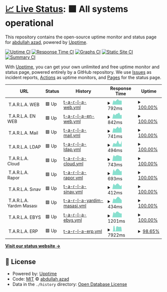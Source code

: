 # [📈 Live Status](https://hermesthecat.github.io/hermes-uptime): <!--live status--> **🟩 All systems operational**

This repository contains the open-source uptime monitor and status page for [abdullah azad](http://abdullahgok.com.tr), powered by [Upptime](https://github.com/upptime/upptime).

[![Uptime CI](https://github.com/hermesthecat/hermes-uptime/workflows/Uptime%20CI/badge.svg)](https://github.com/hermesthecat/hermes-uptime/actions?query=workflow%3A%22Uptime+CI%22)
[![Response Time CI](https://github.com/hermesthecat/hermes-uptime/workflows/Response%20Time%20CI/badge.svg)](https://github.com/hermesthecat/hermes-uptime/actions?query=workflow%3A%22Response+Time+CI%22)
[![Graphs CI](https://github.com/hermesthecat/hermes-uptime/workflows/Graphs%20CI/badge.svg)](https://github.com/hermesthecat/hermes-uptime/actions?query=workflow%3A%22Graphs+CI%22)
[![Static Site CI](https://github.com/hermesthecat/hermes-uptime/workflows/Static%20Site%20CI/badge.svg)](https://github.com/hermesthecat/hermes-uptime/actions?query=workflow%3A%22Static+Site+CI%22)
[![Summary CI](https://github.com/hermesthecat/hermes-uptime/workflows/Summary%20CI/badge.svg)](https://github.com/hermesthecat/hermes-uptime/actions?query=workflow%3A%22Summary+CI%22)

With [Upptime](https://upptime.js.org), you can get your own unlimited and free uptime monitor and status page, powered entirely by a GitHub repository. We use [Issues](https://github.com/hermesthecat/hermes-uptime/issues) as incident reports, [Actions](https://github.com/hermesthecat/hermes-uptime/actions) as uptime monitors, and [Pages](https://hermesthecat.github.io/hermes-uptime) for the status page.

<!--start: status pages-->
<!-- This summary is generated by Upptime (https://github.com/upptime/upptime) -->
<!-- Do not edit this manually, your changes will be overwritten -->
<!-- prettier-ignore -->
| URL | Status | History | Response Time | Uptime |
| --- | ------ | ------- | ------------- | ------ |
| <img alt="" src="https://tarla.org.tr/wp-content/uploads/2014/06/cropped-logo2-2.png" height="13"> T.A.R.L.A. WEB | 🟩 Up | [t-a-r-l-a-web.yml](https://github.com/hermesthecat/hermes-uptime/commits/HEAD/history/t-a-r-l-a-web.yml) | <details><summary><img alt="Response time graph" src="./graphs/t-a-r-l-a-web/response-time-week.png" height="20"> 792ms</summary><br><a href="https://uptime.abdullahazad.com/history/t-a-r-l-a-web"><img alt="Response time 1146" src="https://img.shields.io/endpoint?url=https%3A%2F%2Fraw.githubusercontent.com%2Fhermesthecat%2Fhermes-uptime%2FHEAD%2Fapi%2Ft-a-r-l-a-web%2Fresponse-time.json"></a><br><a href="https://uptime.abdullahazad.com/history/t-a-r-l-a-web"><img alt="24-hour response time 733" src="https://img.shields.io/endpoint?url=https%3A%2F%2Fraw.githubusercontent.com%2Fhermesthecat%2Fhermes-uptime%2FHEAD%2Fapi%2Ft-a-r-l-a-web%2Fresponse-time-day.json"></a><br><a href="https://uptime.abdullahazad.com/history/t-a-r-l-a-web"><img alt="7-day response time 792" src="https://img.shields.io/endpoint?url=https%3A%2F%2Fraw.githubusercontent.com%2Fhermesthecat%2Fhermes-uptime%2FHEAD%2Fapi%2Ft-a-r-l-a-web%2Fresponse-time-week.json"></a><br><a href="https://uptime.abdullahazad.com/history/t-a-r-l-a-web"><img alt="30-day response time 854" src="https://img.shields.io/endpoint?url=https%3A%2F%2Fraw.githubusercontent.com%2Fhermesthecat%2Fhermes-uptime%2FHEAD%2Fapi%2Ft-a-r-l-a-web%2Fresponse-time-month.json"></a><br><a href="https://uptime.abdullahazad.com/history/t-a-r-l-a-web"><img alt="1-year response time 754" src="https://img.shields.io/endpoint?url=https%3A%2F%2Fraw.githubusercontent.com%2Fhermesthecat%2Fhermes-uptime%2FHEAD%2Fapi%2Ft-a-r-l-a-web%2Fresponse-time-year.json"></a></details> | <details><summary><a href="https://uptime.abdullahazad.com/history/t-a-r-l-a-web">100.00%</a></summary><a href="https://uptime.abdullahazad.com/history/t-a-r-l-a-web"><img alt="All-time uptime 99.57%" src="https://img.shields.io/endpoint?url=https%3A%2F%2Fraw.githubusercontent.com%2Fhermesthecat%2Fhermes-uptime%2FHEAD%2Fapi%2Ft-a-r-l-a-web%2Fuptime.json"></a><br><a href="https://uptime.abdullahazad.com/history/t-a-r-l-a-web"><img alt="24-hour uptime 100.00%" src="https://img.shields.io/endpoint?url=https%3A%2F%2Fraw.githubusercontent.com%2Fhermesthecat%2Fhermes-uptime%2FHEAD%2Fapi%2Ft-a-r-l-a-web%2Fuptime-day.json"></a><br><a href="https://uptime.abdullahazad.com/history/t-a-r-l-a-web"><img alt="7-day uptime 100.00%" src="https://img.shields.io/endpoint?url=https%3A%2F%2Fraw.githubusercontent.com%2Fhermesthecat%2Fhermes-uptime%2FHEAD%2Fapi%2Ft-a-r-l-a-web%2Fuptime-week.json"></a><br><a href="https://uptime.abdullahazad.com/history/t-a-r-l-a-web"><img alt="30-day uptime 100.00%" src="https://img.shields.io/endpoint?url=https%3A%2F%2Fraw.githubusercontent.com%2Fhermesthecat%2Fhermes-uptime%2FHEAD%2Fapi%2Ft-a-r-l-a-web%2Fuptime-month.json"></a><br><a href="https://uptime.abdullahazad.com/history/t-a-r-l-a-web"><img alt="1-year uptime 99.95%" src="https://img.shields.io/endpoint?url=https%3A%2F%2Fraw.githubusercontent.com%2Fhermesthecat%2Fhermes-uptime%2FHEAD%2Fapi%2Ft-a-r-l-a-web%2Fuptime-year.json"></a></details>
| <img alt="" src="https://tarla.org.tr/wp-content/uploads/2014/06/cropped-logo2-2.png" height="13"> T.A.R.L.A. EN WEB | 🟩 Up | [t-a-r-l-a-en-web.yml](https://github.com/hermesthecat/hermes-uptime/commits/HEAD/history/t-a-r-l-a-en-web.yml) | <details><summary><img alt="Response time graph" src="./graphs/t-a-r-l-a-en-web/response-time-week.png" height="20"> 842ms</summary><br><a href="https://uptime.abdullahazad.com/history/t-a-r-l-a-en-web"><img alt="Response time 807" src="https://img.shields.io/endpoint?url=https%3A%2F%2Fraw.githubusercontent.com%2Fhermesthecat%2Fhermes-uptime%2FHEAD%2Fapi%2Ft-a-r-l-a-en-web%2Fresponse-time.json"></a><br><a href="https://uptime.abdullahazad.com/history/t-a-r-l-a-en-web"><img alt="24-hour response time 728" src="https://img.shields.io/endpoint?url=https%3A%2F%2Fraw.githubusercontent.com%2Fhermesthecat%2Fhermes-uptime%2FHEAD%2Fapi%2Ft-a-r-l-a-en-web%2Fresponse-time-day.json"></a><br><a href="https://uptime.abdullahazad.com/history/t-a-r-l-a-en-web"><img alt="7-day response time 842" src="https://img.shields.io/endpoint?url=https%3A%2F%2Fraw.githubusercontent.com%2Fhermesthecat%2Fhermes-uptime%2FHEAD%2Fapi%2Ft-a-r-l-a-en-web%2Fresponse-time-week.json"></a><br><a href="https://uptime.abdullahazad.com/history/t-a-r-l-a-en-web"><img alt="30-day response time 807" src="https://img.shields.io/endpoint?url=https%3A%2F%2Fraw.githubusercontent.com%2Fhermesthecat%2Fhermes-uptime%2FHEAD%2Fapi%2Ft-a-r-l-a-en-web%2Fresponse-time-month.json"></a><br><a href="https://uptime.abdullahazad.com/history/t-a-r-l-a-en-web"><img alt="1-year response time 807" src="https://img.shields.io/endpoint?url=https%3A%2F%2Fraw.githubusercontent.com%2Fhermesthecat%2Fhermes-uptime%2FHEAD%2Fapi%2Ft-a-r-l-a-en-web%2Fresponse-time-year.json"></a></details> | <details><summary><a href="https://uptime.abdullahazad.com/history/t-a-r-l-a-en-web">100.00%</a></summary><a href="https://uptime.abdullahazad.com/history/t-a-r-l-a-en-web"><img alt="All-time uptime 100.00%" src="https://img.shields.io/endpoint?url=https%3A%2F%2Fraw.githubusercontent.com%2Fhermesthecat%2Fhermes-uptime%2FHEAD%2Fapi%2Ft-a-r-l-a-en-web%2Fuptime.json"></a><br><a href="https://uptime.abdullahazad.com/history/t-a-r-l-a-en-web"><img alt="24-hour uptime 100.00%" src="https://img.shields.io/endpoint?url=https%3A%2F%2Fraw.githubusercontent.com%2Fhermesthecat%2Fhermes-uptime%2FHEAD%2Fapi%2Ft-a-r-l-a-en-web%2Fuptime-day.json"></a><br><a href="https://uptime.abdullahazad.com/history/t-a-r-l-a-en-web"><img alt="7-day uptime 100.00%" src="https://img.shields.io/endpoint?url=https%3A%2F%2Fraw.githubusercontent.com%2Fhermesthecat%2Fhermes-uptime%2FHEAD%2Fapi%2Ft-a-r-l-a-en-web%2Fuptime-week.json"></a><br><a href="https://uptime.abdullahazad.com/history/t-a-r-l-a-en-web"><img alt="30-day uptime 100.00%" src="https://img.shields.io/endpoint?url=https%3A%2F%2Fraw.githubusercontent.com%2Fhermesthecat%2Fhermes-uptime%2FHEAD%2Fapi%2Ft-a-r-l-a-en-web%2Fuptime-month.json"></a><br><a href="https://uptime.abdullahazad.com/history/t-a-r-l-a-en-web"><img alt="1-year uptime 100.00%" src="https://img.shields.io/endpoint?url=https%3A%2F%2Fraw.githubusercontent.com%2Fhermesthecat%2Fhermes-uptime%2FHEAD%2Fapi%2Ft-a-r-l-a-en-web%2Fuptime-year.json"></a></details>
| <img alt="" src="https://tarla.org.tr/wp-content/uploads/2014/06/cropped-logo2-2.png" height="13"> T.A.R.L.A. Mail | 🟩 Up | [t-a-r-l-a-mail.yml](https://github.com/hermesthecat/hermes-uptime/commits/HEAD/history/t-a-r-l-a-mail.yml) | <details><summary><img alt="Response time graph" src="./graphs/t-a-r-l-a-mail/response-time-week.png" height="20"> 741ms</summary><br><a href="https://uptime.abdullahazad.com/history/t-a-r-l-a-mail"><img alt="Response time 653" src="https://img.shields.io/endpoint?url=https%3A%2F%2Fraw.githubusercontent.com%2Fhermesthecat%2Fhermes-uptime%2FHEAD%2Fapi%2Ft-a-r-l-a-mail%2Fresponse-time.json"></a><br><a href="https://uptime.abdullahazad.com/history/t-a-r-l-a-mail"><img alt="24-hour response time 640" src="https://img.shields.io/endpoint?url=https%3A%2F%2Fraw.githubusercontent.com%2Fhermesthecat%2Fhermes-uptime%2FHEAD%2Fapi%2Ft-a-r-l-a-mail%2Fresponse-time-day.json"></a><br><a href="https://uptime.abdullahazad.com/history/t-a-r-l-a-mail"><img alt="7-day response time 741" src="https://img.shields.io/endpoint?url=https%3A%2F%2Fraw.githubusercontent.com%2Fhermesthecat%2Fhermes-uptime%2FHEAD%2Fapi%2Ft-a-r-l-a-mail%2Fresponse-time-week.json"></a><br><a href="https://uptime.abdullahazad.com/history/t-a-r-l-a-mail"><img alt="30-day response time 679" src="https://img.shields.io/endpoint?url=https%3A%2F%2Fraw.githubusercontent.com%2Fhermesthecat%2Fhermes-uptime%2FHEAD%2Fapi%2Ft-a-r-l-a-mail%2Fresponse-time-month.json"></a><br><a href="https://uptime.abdullahazad.com/history/t-a-r-l-a-mail"><img alt="1-year response time 684" src="https://img.shields.io/endpoint?url=https%3A%2F%2Fraw.githubusercontent.com%2Fhermesthecat%2Fhermes-uptime%2FHEAD%2Fapi%2Ft-a-r-l-a-mail%2Fresponse-time-year.json"></a></details> | <details><summary><a href="https://uptime.abdullahazad.com/history/t-a-r-l-a-mail">100.00%</a></summary><a href="https://uptime.abdullahazad.com/history/t-a-r-l-a-mail"><img alt="All-time uptime 99.81%" src="https://img.shields.io/endpoint?url=https%3A%2F%2Fraw.githubusercontent.com%2Fhermesthecat%2Fhermes-uptime%2FHEAD%2Fapi%2Ft-a-r-l-a-mail%2Fuptime.json"></a><br><a href="https://uptime.abdullahazad.com/history/t-a-r-l-a-mail"><img alt="24-hour uptime 100.00%" src="https://img.shields.io/endpoint?url=https%3A%2F%2Fraw.githubusercontent.com%2Fhermesthecat%2Fhermes-uptime%2FHEAD%2Fapi%2Ft-a-r-l-a-mail%2Fuptime-day.json"></a><br><a href="https://uptime.abdullahazad.com/history/t-a-r-l-a-mail"><img alt="7-day uptime 100.00%" src="https://img.shields.io/endpoint?url=https%3A%2F%2Fraw.githubusercontent.com%2Fhermesthecat%2Fhermes-uptime%2FHEAD%2Fapi%2Ft-a-r-l-a-mail%2Fuptime-week.json"></a><br><a href="https://uptime.abdullahazad.com/history/t-a-r-l-a-mail"><img alt="30-day uptime 100.00%" src="https://img.shields.io/endpoint?url=https%3A%2F%2Fraw.githubusercontent.com%2Fhermesthecat%2Fhermes-uptime%2FHEAD%2Fapi%2Ft-a-r-l-a-mail%2Fuptime-month.json"></a><br><a href="https://uptime.abdullahazad.com/history/t-a-r-l-a-mail"><img alt="1-year uptime 99.66%" src="https://img.shields.io/endpoint?url=https%3A%2F%2Fraw.githubusercontent.com%2Fhermesthecat%2Fhermes-uptime%2FHEAD%2Fapi%2Ft-a-r-l-a-mail%2Fuptime-year.json"></a></details>
| <img alt="" src="https://tarla.org.tr/wp-content/uploads/2014/06/cropped-logo2-2.png" height="13"> T.A.R.L.A. LDAP | 🟩 Up | [t-a-r-l-a-ldap.yml](https://github.com/hermesthecat/hermes-uptime/commits/HEAD/history/t-a-r-l-a-ldap.yml) | <details><summary><img alt="Response time graph" src="./graphs/t-a-r-l-a-ldap/response-time-week.png" height="20"> 494ms</summary><br><a href="https://uptime.abdullahazad.com/history/t-a-r-l-a-ldap"><img alt="Response time 404" src="https://img.shields.io/endpoint?url=https%3A%2F%2Fraw.githubusercontent.com%2Fhermesthecat%2Fhermes-uptime%2FHEAD%2Fapi%2Ft-a-r-l-a-ldap%2Fresponse-time.json"></a><br><a href="https://uptime.abdullahazad.com/history/t-a-r-l-a-ldap"><img alt="24-hour response time 733" src="https://img.shields.io/endpoint?url=https%3A%2F%2Fraw.githubusercontent.com%2Fhermesthecat%2Fhermes-uptime%2FHEAD%2Fapi%2Ft-a-r-l-a-ldap%2Fresponse-time-day.json"></a><br><a href="https://uptime.abdullahazad.com/history/t-a-r-l-a-ldap"><img alt="7-day response time 494" src="https://img.shields.io/endpoint?url=https%3A%2F%2Fraw.githubusercontent.com%2Fhermesthecat%2Fhermes-uptime%2FHEAD%2Fapi%2Ft-a-r-l-a-ldap%2Fresponse-time-week.json"></a><br><a href="https://uptime.abdullahazad.com/history/t-a-r-l-a-ldap"><img alt="30-day response time 445" src="https://img.shields.io/endpoint?url=https%3A%2F%2Fraw.githubusercontent.com%2Fhermesthecat%2Fhermes-uptime%2FHEAD%2Fapi%2Ft-a-r-l-a-ldap%2Fresponse-time-month.json"></a><br><a href="https://uptime.abdullahazad.com/history/t-a-r-l-a-ldap"><img alt="1-year response time 414" src="https://img.shields.io/endpoint?url=https%3A%2F%2Fraw.githubusercontent.com%2Fhermesthecat%2Fhermes-uptime%2FHEAD%2Fapi%2Ft-a-r-l-a-ldap%2Fresponse-time-year.json"></a></details> | <details><summary><a href="https://uptime.abdullahazad.com/history/t-a-r-l-a-ldap">100.00%</a></summary><a href="https://uptime.abdullahazad.com/history/t-a-r-l-a-ldap"><img alt="All-time uptime 99.52%" src="https://img.shields.io/endpoint?url=https%3A%2F%2Fraw.githubusercontent.com%2Fhermesthecat%2Fhermes-uptime%2FHEAD%2Fapi%2Ft-a-r-l-a-ldap%2Fuptime.json"></a><br><a href="https://uptime.abdullahazad.com/history/t-a-r-l-a-ldap"><img alt="24-hour uptime 100.00%" src="https://img.shields.io/endpoint?url=https%3A%2F%2Fraw.githubusercontent.com%2Fhermesthecat%2Fhermes-uptime%2FHEAD%2Fapi%2Ft-a-r-l-a-ldap%2Fuptime-day.json"></a><br><a href="https://uptime.abdullahazad.com/history/t-a-r-l-a-ldap"><img alt="7-day uptime 100.00%" src="https://img.shields.io/endpoint?url=https%3A%2F%2Fraw.githubusercontent.com%2Fhermesthecat%2Fhermes-uptime%2FHEAD%2Fapi%2Ft-a-r-l-a-ldap%2Fuptime-week.json"></a><br><a href="https://uptime.abdullahazad.com/history/t-a-r-l-a-ldap"><img alt="30-day uptime 100.00%" src="https://img.shields.io/endpoint?url=https%3A%2F%2Fraw.githubusercontent.com%2Fhermesthecat%2Fhermes-uptime%2FHEAD%2Fapi%2Ft-a-r-l-a-ldap%2Fuptime-month.json"></a><br><a href="https://uptime.abdullahazad.com/history/t-a-r-l-a-ldap"><img alt="1-year uptime 99.89%" src="https://img.shields.io/endpoint?url=https%3A%2F%2Fraw.githubusercontent.com%2Fhermesthecat%2Fhermes-uptime%2FHEAD%2Fapi%2Ft-a-r-l-a-ldap%2Fuptime-year.json"></a></details>
| <img alt="" src="https://tarla.org.tr/wp-content/uploads/2014/06/cropped-logo2-2.png" height="13"> T.A.R.L.A. Cloud | 🟩 Up | [t-a-r-l-a-cloud.yml](https://github.com/hermesthecat/hermes-uptime/commits/HEAD/history/t-a-r-l-a-cloud.yml) | <details><summary><img alt="Response time graph" src="./graphs/t-a-r-l-a-cloud/response-time-week.png" height="20"> 743ms</summary><br><a href="https://uptime.abdullahazad.com/history/t-a-r-l-a-cloud"><img alt="Response time 728" src="https://img.shields.io/endpoint?url=https%3A%2F%2Fraw.githubusercontent.com%2Fhermesthecat%2Fhermes-uptime%2FHEAD%2Fapi%2Ft-a-r-l-a-cloud%2Fresponse-time.json"></a><br><a href="https://uptime.abdullahazad.com/history/t-a-r-l-a-cloud"><img alt="24-hour response time 658" src="https://img.shields.io/endpoint?url=https%3A%2F%2Fraw.githubusercontent.com%2Fhermesthecat%2Fhermes-uptime%2FHEAD%2Fapi%2Ft-a-r-l-a-cloud%2Fresponse-time-day.json"></a><br><a href="https://uptime.abdullahazad.com/history/t-a-r-l-a-cloud"><img alt="7-day response time 743" src="https://img.shields.io/endpoint?url=https%3A%2F%2Fraw.githubusercontent.com%2Fhermesthecat%2Fhermes-uptime%2FHEAD%2Fapi%2Ft-a-r-l-a-cloud%2Fresponse-time-week.json"></a><br><a href="https://uptime.abdullahazad.com/history/t-a-r-l-a-cloud"><img alt="30-day response time 725" src="https://img.shields.io/endpoint?url=https%3A%2F%2Fraw.githubusercontent.com%2Fhermesthecat%2Fhermes-uptime%2FHEAD%2Fapi%2Ft-a-r-l-a-cloud%2Fresponse-time-month.json"></a><br><a href="https://uptime.abdullahazad.com/history/t-a-r-l-a-cloud"><img alt="1-year response time 748" src="https://img.shields.io/endpoint?url=https%3A%2F%2Fraw.githubusercontent.com%2Fhermesthecat%2Fhermes-uptime%2FHEAD%2Fapi%2Ft-a-r-l-a-cloud%2Fresponse-time-year.json"></a></details> | <details><summary><a href="https://uptime.abdullahazad.com/history/t-a-r-l-a-cloud">100.00%</a></summary><a href="https://uptime.abdullahazad.com/history/t-a-r-l-a-cloud"><img alt="All-time uptime 96.95%" src="https://img.shields.io/endpoint?url=https%3A%2F%2Fraw.githubusercontent.com%2Fhermesthecat%2Fhermes-uptime%2FHEAD%2Fapi%2Ft-a-r-l-a-cloud%2Fuptime.json"></a><br><a href="https://uptime.abdullahazad.com/history/t-a-r-l-a-cloud"><img alt="24-hour uptime 100.00%" src="https://img.shields.io/endpoint?url=https%3A%2F%2Fraw.githubusercontent.com%2Fhermesthecat%2Fhermes-uptime%2FHEAD%2Fapi%2Ft-a-r-l-a-cloud%2Fuptime-day.json"></a><br><a href="https://uptime.abdullahazad.com/history/t-a-r-l-a-cloud"><img alt="7-day uptime 100.00%" src="https://img.shields.io/endpoint?url=https%3A%2F%2Fraw.githubusercontent.com%2Fhermesthecat%2Fhermes-uptime%2FHEAD%2Fapi%2Ft-a-r-l-a-cloud%2Fuptime-week.json"></a><br><a href="https://uptime.abdullahazad.com/history/t-a-r-l-a-cloud"><img alt="30-day uptime 100.00%" src="https://img.shields.io/endpoint?url=https%3A%2F%2Fraw.githubusercontent.com%2Fhermesthecat%2Fhermes-uptime%2FHEAD%2Fapi%2Ft-a-r-l-a-cloud%2Fuptime-month.json"></a><br><a href="https://uptime.abdullahazad.com/history/t-a-r-l-a-cloud"><img alt="1-year uptime 97.32%" src="https://img.shields.io/endpoint?url=https%3A%2F%2Fraw.githubusercontent.com%2Fhermesthecat%2Fhermes-uptime%2FHEAD%2Fapi%2Ft-a-r-l-a-cloud%2Fuptime-year.json"></a></details>
| <img alt="" src="https://tarla.org.tr/wp-content/uploads/2014/06/cropped-logo2-2.png" height="13"> T.A.R.L.A. Rapor | 🟩 Up | [t-a-r-l-a-rapor.yml](https://github.com/hermesthecat/hermes-uptime/commits/HEAD/history/t-a-r-l-a-rapor.yml) | <details><summary><img alt="Response time graph" src="./graphs/t-a-r-l-a-rapor/response-time-week.png" height="20"> 693ms</summary><br><a href="https://uptime.abdullahazad.com/history/t-a-r-l-a-rapor"><img alt="Response time 697" src="https://img.shields.io/endpoint?url=https%3A%2F%2Fraw.githubusercontent.com%2Fhermesthecat%2Fhermes-uptime%2FHEAD%2Fapi%2Ft-a-r-l-a-rapor%2Fresponse-time.json"></a><br><a href="https://uptime.abdullahazad.com/history/t-a-r-l-a-rapor"><img alt="24-hour response time 583" src="https://img.shields.io/endpoint?url=https%3A%2F%2Fraw.githubusercontent.com%2Fhermesthecat%2Fhermes-uptime%2FHEAD%2Fapi%2Ft-a-r-l-a-rapor%2Fresponse-time-day.json"></a><br><a href="https://uptime.abdullahazad.com/history/t-a-r-l-a-rapor"><img alt="7-day response time 693" src="https://img.shields.io/endpoint?url=https%3A%2F%2Fraw.githubusercontent.com%2Fhermesthecat%2Fhermes-uptime%2FHEAD%2Fapi%2Ft-a-r-l-a-rapor%2Fresponse-time-week.json"></a><br><a href="https://uptime.abdullahazad.com/history/t-a-r-l-a-rapor"><img alt="30-day response time 697" src="https://img.shields.io/endpoint?url=https%3A%2F%2Fraw.githubusercontent.com%2Fhermesthecat%2Fhermes-uptime%2FHEAD%2Fapi%2Ft-a-r-l-a-rapor%2Fresponse-time-month.json"></a><br><a href="https://uptime.abdullahazad.com/history/t-a-r-l-a-rapor"><img alt="1-year response time 697" src="https://img.shields.io/endpoint?url=https%3A%2F%2Fraw.githubusercontent.com%2Fhermesthecat%2Fhermes-uptime%2FHEAD%2Fapi%2Ft-a-r-l-a-rapor%2Fresponse-time-year.json"></a></details> | <details><summary><a href="https://uptime.abdullahazad.com/history/t-a-r-l-a-rapor">100.00%</a></summary><a href="https://uptime.abdullahazad.com/history/t-a-r-l-a-rapor"><img alt="All-time uptime 100.00%" src="https://img.shields.io/endpoint?url=https%3A%2F%2Fraw.githubusercontent.com%2Fhermesthecat%2Fhermes-uptime%2FHEAD%2Fapi%2Ft-a-r-l-a-rapor%2Fuptime.json"></a><br><a href="https://uptime.abdullahazad.com/history/t-a-r-l-a-rapor"><img alt="24-hour uptime 100.00%" src="https://img.shields.io/endpoint?url=https%3A%2F%2Fraw.githubusercontent.com%2Fhermesthecat%2Fhermes-uptime%2FHEAD%2Fapi%2Ft-a-r-l-a-rapor%2Fuptime-day.json"></a><br><a href="https://uptime.abdullahazad.com/history/t-a-r-l-a-rapor"><img alt="7-day uptime 100.00%" src="https://img.shields.io/endpoint?url=https%3A%2F%2Fraw.githubusercontent.com%2Fhermesthecat%2Fhermes-uptime%2FHEAD%2Fapi%2Ft-a-r-l-a-rapor%2Fuptime-week.json"></a><br><a href="https://uptime.abdullahazad.com/history/t-a-r-l-a-rapor"><img alt="30-day uptime 100.00%" src="https://img.shields.io/endpoint?url=https%3A%2F%2Fraw.githubusercontent.com%2Fhermesthecat%2Fhermes-uptime%2FHEAD%2Fapi%2Ft-a-r-l-a-rapor%2Fuptime-month.json"></a><br><a href="https://uptime.abdullahazad.com/history/t-a-r-l-a-rapor"><img alt="1-year uptime 100.00%" src="https://img.shields.io/endpoint?url=https%3A%2F%2Fraw.githubusercontent.com%2Fhermesthecat%2Fhermes-uptime%2FHEAD%2Fapi%2Ft-a-r-l-a-rapor%2Fuptime-year.json"></a></details>
| <img alt="" src="https://tarla.org.tr/wp-content/uploads/2014/06/cropped-logo2-2.png" height="13"> T.A.R.L.A. Sınav | 🟩 Up | [t-a-r-l-a-sinav.yml](https://github.com/hermesthecat/hermes-uptime/commits/HEAD/history/t-a-r-l-a-sinav.yml) | <details><summary><img alt="Response time graph" src="./graphs/t-a-r-l-a-sinav/response-time-week.png" height="20"> 412ms</summary><br><a href="https://uptime.abdullahazad.com/history/t-a-r-l-a-sinav"><img alt="Response time 377" src="https://img.shields.io/endpoint?url=https%3A%2F%2Fraw.githubusercontent.com%2Fhermesthecat%2Fhermes-uptime%2FHEAD%2Fapi%2Ft-a-r-l-a-sinav%2Fresponse-time.json"></a><br><a href="https://uptime.abdullahazad.com/history/t-a-r-l-a-sinav"><img alt="24-hour response time 373" src="https://img.shields.io/endpoint?url=https%3A%2F%2Fraw.githubusercontent.com%2Fhermesthecat%2Fhermes-uptime%2FHEAD%2Fapi%2Ft-a-r-l-a-sinav%2Fresponse-time-day.json"></a><br><a href="https://uptime.abdullahazad.com/history/t-a-r-l-a-sinav"><img alt="7-day response time 412" src="https://img.shields.io/endpoint?url=https%3A%2F%2Fraw.githubusercontent.com%2Fhermesthecat%2Fhermes-uptime%2FHEAD%2Fapi%2Ft-a-r-l-a-sinav%2Fresponse-time-week.json"></a><br><a href="https://uptime.abdullahazad.com/history/t-a-r-l-a-sinav"><img alt="30-day response time 377" src="https://img.shields.io/endpoint?url=https%3A%2F%2Fraw.githubusercontent.com%2Fhermesthecat%2Fhermes-uptime%2FHEAD%2Fapi%2Ft-a-r-l-a-sinav%2Fresponse-time-month.json"></a><br><a href="https://uptime.abdullahazad.com/history/t-a-r-l-a-sinav"><img alt="1-year response time 377" src="https://img.shields.io/endpoint?url=https%3A%2F%2Fraw.githubusercontent.com%2Fhermesthecat%2Fhermes-uptime%2FHEAD%2Fapi%2Ft-a-r-l-a-sinav%2Fresponse-time-year.json"></a></details> | <details><summary><a href="https://uptime.abdullahazad.com/history/t-a-r-l-a-sinav">100.00%</a></summary><a href="https://uptime.abdullahazad.com/history/t-a-r-l-a-sinav"><img alt="All-time uptime 100.00%" src="https://img.shields.io/endpoint?url=https%3A%2F%2Fraw.githubusercontent.com%2Fhermesthecat%2Fhermes-uptime%2FHEAD%2Fapi%2Ft-a-r-l-a-sinav%2Fuptime.json"></a><br><a href="https://uptime.abdullahazad.com/history/t-a-r-l-a-sinav"><img alt="24-hour uptime 100.00%" src="https://img.shields.io/endpoint?url=https%3A%2F%2Fraw.githubusercontent.com%2Fhermesthecat%2Fhermes-uptime%2FHEAD%2Fapi%2Ft-a-r-l-a-sinav%2Fuptime-day.json"></a><br><a href="https://uptime.abdullahazad.com/history/t-a-r-l-a-sinav"><img alt="7-day uptime 100.00%" src="https://img.shields.io/endpoint?url=https%3A%2F%2Fraw.githubusercontent.com%2Fhermesthecat%2Fhermes-uptime%2FHEAD%2Fapi%2Ft-a-r-l-a-sinav%2Fuptime-week.json"></a><br><a href="https://uptime.abdullahazad.com/history/t-a-r-l-a-sinav"><img alt="30-day uptime 100.00%" src="https://img.shields.io/endpoint?url=https%3A%2F%2Fraw.githubusercontent.com%2Fhermesthecat%2Fhermes-uptime%2FHEAD%2Fapi%2Ft-a-r-l-a-sinav%2Fuptime-month.json"></a><br><a href="https://uptime.abdullahazad.com/history/t-a-r-l-a-sinav"><img alt="1-year uptime 100.00%" src="https://img.shields.io/endpoint?url=https%3A%2F%2Fraw.githubusercontent.com%2Fhermesthecat%2Fhermes-uptime%2FHEAD%2Fapi%2Ft-a-r-l-a-sinav%2Fuptime-year.json"></a></details>
| <img alt="" src="https://tarla.org.tr/wp-content/uploads/2014/06/cropped-logo2-2.png" height="13"> T.A.R.L.A. Yardım Masası | 🟩 Up | [t-a-r-l-a-yardim-masasi.yml](https://github.com/hermesthecat/hermes-uptime/commits/HEAD/history/t-a-r-l-a-yardim-masasi.yml) | <details><summary><img alt="Response time graph" src="./graphs/t-a-r-l-a-yardim-masasi/response-time-week.png" height="20"> 434ms</summary><br><a href="https://uptime.abdullahazad.com/history/t-a-r-l-a-yardim-masasi"><img alt="Response time 397" src="https://img.shields.io/endpoint?url=https%3A%2F%2Fraw.githubusercontent.com%2Fhermesthecat%2Fhermes-uptime%2FHEAD%2Fapi%2Ft-a-r-l-a-yardim-masasi%2Fresponse-time.json"></a><br><a href="https://uptime.abdullahazad.com/history/t-a-r-l-a-yardim-masasi"><img alt="24-hour response time 286" src="https://img.shields.io/endpoint?url=https%3A%2F%2Fraw.githubusercontent.com%2Fhermesthecat%2Fhermes-uptime%2FHEAD%2Fapi%2Ft-a-r-l-a-yardim-masasi%2Fresponse-time-day.json"></a><br><a href="https://uptime.abdullahazad.com/history/t-a-r-l-a-yardim-masasi"><img alt="7-day response time 434" src="https://img.shields.io/endpoint?url=https%3A%2F%2Fraw.githubusercontent.com%2Fhermesthecat%2Fhermes-uptime%2FHEAD%2Fapi%2Ft-a-r-l-a-yardim-masasi%2Fresponse-time-week.json"></a><br><a href="https://uptime.abdullahazad.com/history/t-a-r-l-a-yardim-masasi"><img alt="30-day response time 397" src="https://img.shields.io/endpoint?url=https%3A%2F%2Fraw.githubusercontent.com%2Fhermesthecat%2Fhermes-uptime%2FHEAD%2Fapi%2Ft-a-r-l-a-yardim-masasi%2Fresponse-time-month.json"></a><br><a href="https://uptime.abdullahazad.com/history/t-a-r-l-a-yardim-masasi"><img alt="1-year response time 397" src="https://img.shields.io/endpoint?url=https%3A%2F%2Fraw.githubusercontent.com%2Fhermesthecat%2Fhermes-uptime%2FHEAD%2Fapi%2Ft-a-r-l-a-yardim-masasi%2Fresponse-time-year.json"></a></details> | <details><summary><a href="https://uptime.abdullahazad.com/history/t-a-r-l-a-yardim-masasi">100.00%</a></summary><a href="https://uptime.abdullahazad.com/history/t-a-r-l-a-yardim-masasi"><img alt="All-time uptime 100.00%" src="https://img.shields.io/endpoint?url=https%3A%2F%2Fraw.githubusercontent.com%2Fhermesthecat%2Fhermes-uptime%2FHEAD%2Fapi%2Ft-a-r-l-a-yardim-masasi%2Fuptime.json"></a><br><a href="https://uptime.abdullahazad.com/history/t-a-r-l-a-yardim-masasi"><img alt="24-hour uptime 100.00%" src="https://img.shields.io/endpoint?url=https%3A%2F%2Fraw.githubusercontent.com%2Fhermesthecat%2Fhermes-uptime%2FHEAD%2Fapi%2Ft-a-r-l-a-yardim-masasi%2Fuptime-day.json"></a><br><a href="https://uptime.abdullahazad.com/history/t-a-r-l-a-yardim-masasi"><img alt="7-day uptime 100.00%" src="https://img.shields.io/endpoint?url=https%3A%2F%2Fraw.githubusercontent.com%2Fhermesthecat%2Fhermes-uptime%2FHEAD%2Fapi%2Ft-a-r-l-a-yardim-masasi%2Fuptime-week.json"></a><br><a href="https://uptime.abdullahazad.com/history/t-a-r-l-a-yardim-masasi"><img alt="30-day uptime 100.00%" src="https://img.shields.io/endpoint?url=https%3A%2F%2Fraw.githubusercontent.com%2Fhermesthecat%2Fhermes-uptime%2FHEAD%2Fapi%2Ft-a-r-l-a-yardim-masasi%2Fuptime-month.json"></a><br><a href="https://uptime.abdullahazad.com/history/t-a-r-l-a-yardim-masasi"><img alt="1-year uptime 100.00%" src="https://img.shields.io/endpoint?url=https%3A%2F%2Fraw.githubusercontent.com%2Fhermesthecat%2Fhermes-uptime%2FHEAD%2Fapi%2Ft-a-r-l-a-yardim-masasi%2Fuptime-year.json"></a></details>
| <img alt="" src="https://tarla.org.tr/wp-content/uploads/2014/06/cropped-logo2-2.png" height="13"> T.A.R.L.A. EBYS | 🟩 Up | [t-a-r-l-a-ebys.yml](https://github.com/hermesthecat/hermes-uptime/commits/HEAD/history/t-a-r-l-a-ebys.yml) | <details><summary><img alt="Response time graph" src="./graphs/t-a-r-l-a-ebys/response-time-week.png" height="20"> 1201ms</summary><br><a href="https://uptime.abdullahazad.com/history/t-a-r-l-a-ebys"><img alt="Response time 1160" src="https://img.shields.io/endpoint?url=https%3A%2F%2Fraw.githubusercontent.com%2Fhermesthecat%2Fhermes-uptime%2FHEAD%2Fapi%2Ft-a-r-l-a-ebys%2Fresponse-time.json"></a><br><a href="https://uptime.abdullahazad.com/history/t-a-r-l-a-ebys"><img alt="24-hour response time 980" src="https://img.shields.io/endpoint?url=https%3A%2F%2Fraw.githubusercontent.com%2Fhermesthecat%2Fhermes-uptime%2FHEAD%2Fapi%2Ft-a-r-l-a-ebys%2Fresponse-time-day.json"></a><br><a href="https://uptime.abdullahazad.com/history/t-a-r-l-a-ebys"><img alt="7-day response time 1201" src="https://img.shields.io/endpoint?url=https%3A%2F%2Fraw.githubusercontent.com%2Fhermesthecat%2Fhermes-uptime%2FHEAD%2Fapi%2Ft-a-r-l-a-ebys%2Fresponse-time-week.json"></a><br><a href="https://uptime.abdullahazad.com/history/t-a-r-l-a-ebys"><img alt="30-day response time 1160" src="https://img.shields.io/endpoint?url=https%3A%2F%2Fraw.githubusercontent.com%2Fhermesthecat%2Fhermes-uptime%2FHEAD%2Fapi%2Ft-a-r-l-a-ebys%2Fresponse-time-month.json"></a><br><a href="https://uptime.abdullahazad.com/history/t-a-r-l-a-ebys"><img alt="1-year response time 1160" src="https://img.shields.io/endpoint?url=https%3A%2F%2Fraw.githubusercontent.com%2Fhermesthecat%2Fhermes-uptime%2FHEAD%2Fapi%2Ft-a-r-l-a-ebys%2Fresponse-time-year.json"></a></details> | <details><summary><a href="https://uptime.abdullahazad.com/history/t-a-r-l-a-ebys">100.00%</a></summary><a href="https://uptime.abdullahazad.com/history/t-a-r-l-a-ebys"><img alt="All-time uptime 99.90%" src="https://img.shields.io/endpoint?url=https%3A%2F%2Fraw.githubusercontent.com%2Fhermesthecat%2Fhermes-uptime%2FHEAD%2Fapi%2Ft-a-r-l-a-ebys%2Fuptime.json"></a><br><a href="https://uptime.abdullahazad.com/history/t-a-r-l-a-ebys"><img alt="24-hour uptime 100.00%" src="https://img.shields.io/endpoint?url=https%3A%2F%2Fraw.githubusercontent.com%2Fhermesthecat%2Fhermes-uptime%2FHEAD%2Fapi%2Ft-a-r-l-a-ebys%2Fuptime-day.json"></a><br><a href="https://uptime.abdullahazad.com/history/t-a-r-l-a-ebys"><img alt="7-day uptime 100.00%" src="https://img.shields.io/endpoint?url=https%3A%2F%2Fraw.githubusercontent.com%2Fhermesthecat%2Fhermes-uptime%2FHEAD%2Fapi%2Ft-a-r-l-a-ebys%2Fuptime-week.json"></a><br><a href="https://uptime.abdullahazad.com/history/t-a-r-l-a-ebys"><img alt="30-day uptime 99.90%" src="https://img.shields.io/endpoint?url=https%3A%2F%2Fraw.githubusercontent.com%2Fhermesthecat%2Fhermes-uptime%2FHEAD%2Fapi%2Ft-a-r-l-a-ebys%2Fuptime-month.json"></a><br><a href="https://uptime.abdullahazad.com/history/t-a-r-l-a-ebys"><img alt="1-year uptime 99.90%" src="https://img.shields.io/endpoint?url=https%3A%2F%2Fraw.githubusercontent.com%2Fhermesthecat%2Fhermes-uptime%2FHEAD%2Fapi%2Ft-a-r-l-a-ebys%2Fuptime-year.json"></a></details>
| <img alt="" src="https://tarla.org.tr/wp-content/uploads/2014/06/cropped-logo2-2.png" height="13"> T.A.R.L.A. ERP | 🟩 Up | [t-a-r-l-a-erp.yml](https://github.com/hermesthecat/hermes-uptime/commits/HEAD/history/t-a-r-l-a-erp.yml) | <details><summary><img alt="Response time graph" src="./graphs/t-a-r-l-a-erp/response-time-week.png" height="20"> 7922ms</summary><br><a href="https://uptime.abdullahazad.com/history/t-a-r-l-a-erp"><img alt="Response time 7344" src="https://img.shields.io/endpoint?url=https%3A%2F%2Fraw.githubusercontent.com%2Fhermesthecat%2Fhermes-uptime%2FHEAD%2Fapi%2Ft-a-r-l-a-erp%2Fresponse-time.json"></a><br><a href="https://uptime.abdullahazad.com/history/t-a-r-l-a-erp"><img alt="24-hour response time 8595" src="https://img.shields.io/endpoint?url=https%3A%2F%2Fraw.githubusercontent.com%2Fhermesthecat%2Fhermes-uptime%2FHEAD%2Fapi%2Ft-a-r-l-a-erp%2Fresponse-time-day.json"></a><br><a href="https://uptime.abdullahazad.com/history/t-a-r-l-a-erp"><img alt="7-day response time 7922" src="https://img.shields.io/endpoint?url=https%3A%2F%2Fraw.githubusercontent.com%2Fhermesthecat%2Fhermes-uptime%2FHEAD%2Fapi%2Ft-a-r-l-a-erp%2Fresponse-time-week.json"></a><br><a href="https://uptime.abdullahazad.com/history/t-a-r-l-a-erp"><img alt="30-day response time 7344" src="https://img.shields.io/endpoint?url=https%3A%2F%2Fraw.githubusercontent.com%2Fhermesthecat%2Fhermes-uptime%2FHEAD%2Fapi%2Ft-a-r-l-a-erp%2Fresponse-time-month.json"></a><br><a href="https://uptime.abdullahazad.com/history/t-a-r-l-a-erp"><img alt="1-year response time 7344" src="https://img.shields.io/endpoint?url=https%3A%2F%2Fraw.githubusercontent.com%2Fhermesthecat%2Fhermes-uptime%2FHEAD%2Fapi%2Ft-a-r-l-a-erp%2Fresponse-time-year.json"></a></details> | <details><summary><a href="https://uptime.abdullahazad.com/history/t-a-r-l-a-erp">98.65%</a></summary><a href="https://uptime.abdullahazad.com/history/t-a-r-l-a-erp"><img alt="All-time uptime 99.21%" src="https://img.shields.io/endpoint?url=https%3A%2F%2Fraw.githubusercontent.com%2Fhermesthecat%2Fhermes-uptime%2FHEAD%2Fapi%2Ft-a-r-l-a-erp%2Fuptime.json"></a><br><a href="https://uptime.abdullahazad.com/history/t-a-r-l-a-erp"><img alt="24-hour uptime 90.54%" src="https://img.shields.io/endpoint?url=https%3A%2F%2Fraw.githubusercontent.com%2Fhermesthecat%2Fhermes-uptime%2FHEAD%2Fapi%2Ft-a-r-l-a-erp%2Fuptime-day.json"></a><br><a href="https://uptime.abdullahazad.com/history/t-a-r-l-a-erp"><img alt="7-day uptime 98.65%" src="https://img.shields.io/endpoint?url=https%3A%2F%2Fraw.githubusercontent.com%2Fhermesthecat%2Fhermes-uptime%2FHEAD%2Fapi%2Ft-a-r-l-a-erp%2Fuptime-week.json"></a><br><a href="https://uptime.abdullahazad.com/history/t-a-r-l-a-erp"><img alt="30-day uptime 99.21%" src="https://img.shields.io/endpoint?url=https%3A%2F%2Fraw.githubusercontent.com%2Fhermesthecat%2Fhermes-uptime%2FHEAD%2Fapi%2Ft-a-r-l-a-erp%2Fuptime-month.json"></a><br><a href="https://uptime.abdullahazad.com/history/t-a-r-l-a-erp"><img alt="1-year uptime 99.21%" src="https://img.shields.io/endpoint?url=https%3A%2F%2Fraw.githubusercontent.com%2Fhermesthecat%2Fhermes-uptime%2FHEAD%2Fapi%2Ft-a-r-l-a-erp%2Fuptime-year.json"></a></details>

<!--end: status pages-->

[**Visit our status website →**](https://hermesthecat.github.io/hermes-uptime)

## 📄 License

- Powered by: [Upptime](https://github.com/upptime/upptime)
- Code: [MIT](./LICENSE) © [abdullah azad](http://abdullahgok.com.tr)
- Data in the `./history` directory: [Open Database License](https://opendatacommons.org/licenses/odbl/1-0/)
